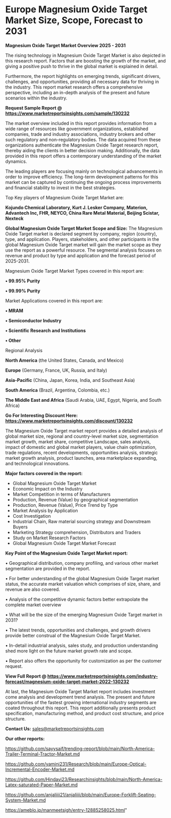 # Europe Magnesium Oxide Target Market Size, Scope, Forecast to 2031

<Strong> Magnesium Oxide Target Market Overview 2025 - 2031</strong>

The rising technology in Magnesium Oxide Target Market is also depicted in this research report. Factors that are boosting the growth of the market, and giving a positive push to thrive in the global market is explained in detail.

Furthermore, the report highlights on emerging trends, significant drivers, challenges, and opportunities, providing all necessary data for thriving in the industry. This report market research offers a comprehensive perspective, including an in-depth analysis of the present and future scenarios within the industry.

<strong>Request Sample Report @ <a href=https://www.marketreportsinsights.com/sample/130232>https://www.marketreportsinsights.com/sample/130232</a></strong>

The market overview included in this report provides information from a wide range of resources like government organizations, established companies, trade and industry associations, industry brokers and other such regulatory and non-regulatory bodies. The data acquired from these organizations authenticate the Magnesium Oxide Target research report, thereby aiding the clients in better decision making. Additionally, the data provided in this report offers a contemporary understanding of the market dynamics.

The leading players are focusing mainly on technological advancements in order to improve efficiency. The long-term development patterns for this market can be captured by continuing the ongoing process improvements and financial stability to invest in the best strategies.

Top Key players of Magnesium Oxide Target Market are:

<strong>Kojundo Chemical Laboratory, Kurt J. Lesker Company, Materion, Advantech Inc, FHR, NEYCO, China Rare Metal Material, Beijing Scistar, Nexteck</strong>

<strong><b>Global Magnesium Oxide Target Market Scope and Size:</b></strong>
The Magnesium Oxide Target market is declared segment by company, region (country), type, and application. Players, stakeholders, and other participants in the global Magnesium Oxide Target market will gain the market scope as they use the report as a powerful resource. The segmental analysis focuses on revenue and product by type and application and the forecast period of 2025-2031.

Magnesium Oxide Target Market Types covered in this report are:

<strong>• 99.95% Purity

• 99.99% Purity</strong>

Market Applications covered in this report are:

<strong>• MRAM

• Semiconductor Industry

• Scientific Research and Institutions

• Other</strong> 

Regional Analysis

<strong>North America</strong> (the United States, Canada, and Mexico)

<strong>Europe</strong> (Germany, France, UK, Russia, and Italy)

<strong>Asia-Pacific</strong> (China, Japan, Korea, India, and Southeast Asia)

<strong>South America</strong> (Brazil, Argentina, Colombia, etc.)

<strong>The Middle East and Africa</strong> (Saudi Arabia, UAE, Egypt, Nigeria, and South Africa)

<strong>Go For Interesting Discount Here: <a href=https://www.marketreportsinsights.com/discount/130232>https://www.marketreportsinsights.com/discount/130232</a></strong>

The Magnesium Oxide Target market report provides a detailed analysis of global market size, regional and country-level market size, segmentation market growth, market share, competitive Landscape, sales analysis, impact of domestic and global market players, value chain optimization, trade regulations, recent developments, opportunities analysis, strategic market growth analysis, product launches, area marketplace expanding, and technological innovations.

<strong><b>Major factors covered in the report:</b></strong>
<ul>
  <li>Global Magnesium Oxide Target Market </li>
  <li>Economic Impact on the Industry</li>
  <li>Market Competition in terms of Manufacturers</li>
  <li>Production, Revenue (Value) by geographical segmentation</li>
  <li>Production, Revenue (Value), Price Trend by Type</li>
  <li>Market Analysis by Application</li>
  <li>Cost Investigation</li>
  <li>Industrial Chain, Raw material sourcing strategy and Downstream Buyers</li>
  <li>Marketing Strategy comprehension, Distributors and Traders</li>
  <li>Study on Market Research Factors</li>
  <li>Global Magnesium Oxide Target Market Forecast</li>
</ul>

<strong><b>Key Point of the Magnesium Oxide Target Market report:</b></strong>

• Geographical distribution, company profiling, and various other market segmentation are provided in the report.

• For better understanding of the global Magnesium Oxide Target market status, the accurate market valuation which comprises of size, share, and revenue are also covered.

• Analysis of the competitive dynamic factors better extrapolate the complete market overview

• What will be the size of the emerging Magnesium Oxide Target market in 2031?

• The latest trends, opportunities and challenges, and growth drivers provide better construal of the Magnesium Oxide Target Market.

• In-detail industrial analysis, sales study, and production understanding shed more light on the future market growth rate and scope.

• Report also offers the opportunity for customization as per the customer request.

<strong><b>View Full Report @ <a href=https://www.marketreportsinsights.com/industry-forecast/magnesium-oxide-target-market-2022-130232>https://www.marketreportsinsights.com/industry-forecast/magnesium-oxide-target-market-2022-130232</a></b></strong>


At last, the Magnesium Oxide Target Market report includes investment come analysis and development trend analysis. The present and future opportunities of the fastest growing international industry segments are coated throughout this report. This report additionally presents product specification, manufacturing method, and product cost structure, and price structure.

<strong>Contact Us:</strong>
sales@marketreportsinsights.com

<strong>Our other reports:</strong>

<a href=https://github.com/sayysaif/trending-report/blob/main/North-America-Trailer-Terminal-Tractor-Market.md>https://github.com/sayysaif/trending-report/blob/main/North-America-Trailer-Terminal-Tractor-Market.md</a>

<a href=https://github.com/yamini231/Research/blob/main/Europe-Optical-Incremental-Encoder-Market.md>https://github.com/yamini231/Research/blob/main/Europe-Optical-Incremental-Encoder-Market.md</a>

<a href=https://github.com/Hindavi23/Researchinsights/blob/main/North-America-Latex-saturated-Paper-Market.md>https://github.com/Hindavi23/Researchinsights/blob/main/North-America-Latex-saturated-Paper-Market.md</a>

<a href=https://github.com/anjaliiii21/anjaliiii/blob/main/Europe-Forklift-Seating-System-Market.md>https://github.com/anjaliiii21/anjaliiii/blob/main/Europe-Forklift-Seating-System-Market.md</a>

<a href=https://ameblo.jp/manmeetsigh/entry-12885258025.html>https://ameblo.jp/manmeetsigh/entry-12885258025.html</a>"
